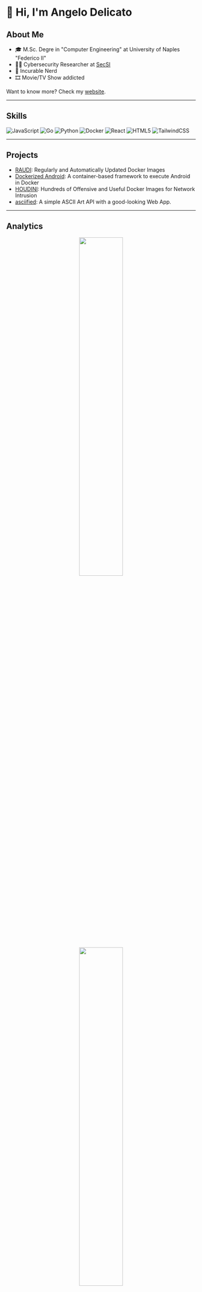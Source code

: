 # 🤖 Hi, I'm Angelo Delicato

## About Me

- 🎓 M.Sc. Degre in "Computer Engineering" at University of Naples "Federico II"
- 👨‍💻 Cybersecurity Researcher at [SecSI](https://secsi.io)
- 🖖 Incurable Nerd
- 🎞️ Movie/TV Show addicted

Want to know more? Check my [website](https://thelicato.io).

---

## Skills


![JavaScript](https://img.shields.io/badge/javascript-%23323330.svg?style=for-the-badge&logo=javascript&logoColor=%23F7DF1E)
![Go](https://img.shields.io/badge/go-%2300ADD8.svg?style=for-the-badge&logo=go&logoColor=white)
![Python](https://img.shields.io/badge/python-3670A0?style=for-the-badge&logo=python&logoColor=ffdd54)
![Docker](https://img.shields.io/badge/docker-%230db7ed.svg?style=for-the-badge&logo=docker&logoColor=white)
![React](https://img.shields.io/badge/react-%2320232a.svg?style=for-the-badge&logo=react&logoColor=%2361DAFB)
![HTML5](https://img.shields.io/badge/html5-%23E34F26.svg?style=for-the-badge&logo=html5&logoColor=white)
![TailwindCSS](https://img.shields.io/badge/tailwindcss-%2338B2AC.svg?style=for-the-badge&logo=tailwind-css&logoColor=white)


---

## Projects
- [RAUDI](https://github.com/cybersecsi/RAUDI): Regularly and Automatically Updated Docker Images
- [Dockerized Android](https://github.com/cybersecsi/dockerized-android): A container-based framework to execute Android in Docker
- [HOUDINI](https://github.com/cybersecsi/HOUDINI): Hundreds of Offensive and Useful Docker Images for Network Intrusion
- [asciified](https://github.com/cybersecsi/asciified): A simple ASCII Art API with a good-looking Web App.

---

## Analytics
<p align="center">
<img width="48%" src="https://github-readme-stats.vercel.app/api?username=thelicato&show_icons=true&theme=dark"/>
</p>

<p align="center">
<img width="48%" src="https://github-readme-stats.vercel.app/api/top-langs/?username=thelicato&theme=dark&&layout=compact" /> 
</p>